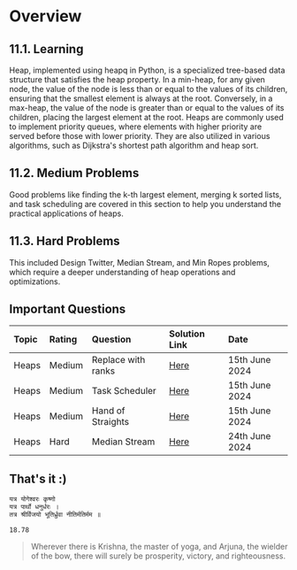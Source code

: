 # Overview

## 11.1. Learning

Heap, implemented using heapq in Python, is a specialized tree-based data structure that satisfies the heap property. In a min-heap, for any given node, the value of the node is less than or equal to the values of its children, ensuring that the smallest element is always at the root. Conversely, in a max-heap, the value of the node is greater than or equal to the values of its children, placing the largest element at the root. Heaps are commonly used to implement priority queues, where elements with higher priority are served before those with lower priority. They are also utilized in various algorithms, such as Dijkstra's shortest path algorithm and heap sort.

## 11.2. Medium Problems

Good problems like finding the k-th largest element, merging k sorted lists, and task scheduling are covered in this section to help you understand the practical applications of heaps.

## 11.3. Hard Problems

This included Design Twitter, Median Stream, and Min Ropes problems, which require a deeper understanding of heap operations and optimizations.

## Important Questions

| Topic | Rating | Question           | Solution Link                                     | Date           |
| :---- | :----- | :----------------- | :------------------------------------------------ | :------------- |
| Heaps | Medium | Replace with ranks | [Here](.//11.2.%20Medium/5.%20ReplaceWithRank.py) | 15th June 2024 |
| Heaps | Medium | Task Scheduler     | [Here](.//11.2.%20Medium/6.%20TaskScheduler.py)   | 15th June 2024 |
| Heaps | Medium | Hand of Straights  | [Here](.//11.2.%20Medium/7.%20HandOfStraights.py) | 15th June 2024 |
| Heaps | Hard   | Median Stream      | [Here](.//11.3.%20Hard/6.%20MedianStream.py)      | 24th June 2024 |

## That's it :)

```plaintext
यत्र योगेश्वरः कृष्णो
यत्र पार्थो धनुर्धरः ।
तत्र श्रीर्विजयो भूतिर्ध्रुवा नीतिर्मतिर्मम ॥

18.78
```

> Wherever there is Krishna, the master of yoga, and Arjuna, the wielder of the bow, there will surely be prosperity, victory, and righteousness.
